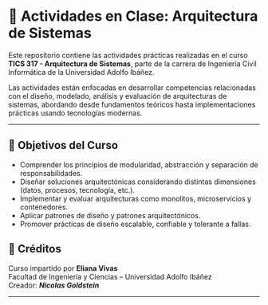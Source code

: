 # 🧱 Actividades en Clase: Arquitectura de Sistemas

Este repositorio contiene las actividades prácticas realizadas en el curso **TICS 317 - Arquitectura de Sistemas**, parte de la carrera de Ingeniería Civil Informática de la Universidad Adolfo Ibáñez.

Las actividades están enfocadas en desarrollar competencias relacionadas con el diseño, modelado, análisis y evaluación de arquitecturas de sistemas, abordando desde fundamentos teóricos hasta implementaciones prácticas usando tecnologías modernas.

---

## 🎯 Objetivos del Curso

- Comprender los principios de modularidad, abstracción y separación de responsabilidades.
- Diseñar soluciones arquitectónicas considerando distintas dimensiones (datos, procesos, tecnología, etc.).
- Implementar y evaluar arquitecturas como monolitos, microservicios y contenedores.
- Aplicar patrones de diseño y patrones arquitectónicos.
- Promover prácticas de diseño escalable, confiable y tolerante a fallas.

## 📌 Créditos

Curso impartido por **Eliana Vivas**  
Facultad de Ingeniería y Ciencias – Universidad Adolfo Ibáñez  
Creador: ***Nicolas Goldstein***

---
